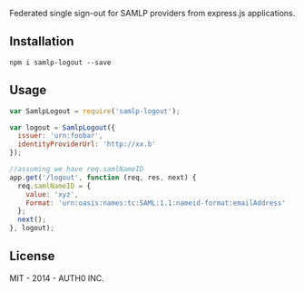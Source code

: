 Federated single sign-out for SAMLP providers from express.js applications.

## Installation

```
npm i samlp-logout --save
```

## Usage

```javascript
var SamlpLogout = require('samlp-logout');

var logout = SamlpLogout({
  issuer: 'urn:foobar',
  identityProviderUrl: 'http://xx.b'
});

//assuming we have req.samlNameID
app.get('/logout', function (req, res, next) {
  req.samlNameID = {
    value: 'xyz',
    Format: 'urn:oasis:names:tc:SAML:1.1:nameid-format:emailAddress'
  };
  next();
}, logout);
```

## License

MIT - 2014 - AUTH0 INC.